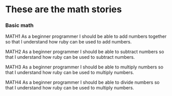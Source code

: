 # These are the math stories


### Basic math
MATH1 As a beginner programmer I should be able to add numbers together so that I understand how ruby can be used to add numbers.

MATH2 As a beginner programmer I should be able to subtract numbers so that I understand how ruby can be used to subtract numbers.

MATH3 As a beginner programmer I should be able to multiply numbers so that I understand how ruby can be used to multiply numbers.

MATH4 As a beginner programmer I should be able to divide numbers so that I understand how ruby can be used to multiply numbers.